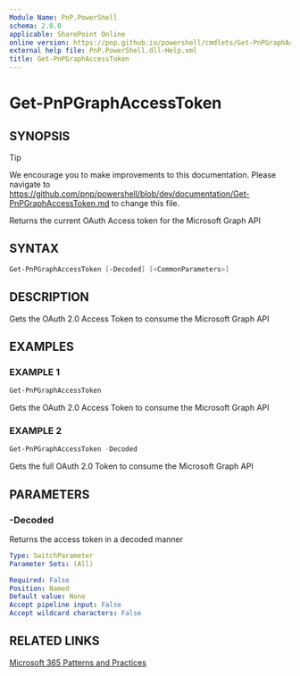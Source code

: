 ```yaml
---
Module Name: PnP.PowerShell
schema: 2.0.0
applicable: SharePoint Online
online version: https://pnp.github.io/powershell/cmdlets/Get-PnPGraphAccessToken.html
external help file: PnP.PowerShell.dll-Help.xml
title: Get-PnPGraphAccessToken
---
```

  
# Get-PnPGraphAccessToken

## SYNOPSIS

> [!TIP]
> We encourage you to make improvements to this documentation. Please navigate to https://github.com/pnp/powershell/blob/dev/documentation/Get-PnPGraphAccessToken.md to change this file.

Returns the current OAuth Access token for the Microsoft Graph API

## SYNTAX

```powershell
Get-PnPGraphAccessToken [-Decoded] [<CommonParameters>]
```

## DESCRIPTION
Gets the OAuth 2.0 Access Token to consume the Microsoft Graph API

## EXAMPLES

### EXAMPLE 1
```powershell
Get-PnPGraphAccessToken
```

Gets the OAuth 2.0 Access Token to consume the Microsoft Graph API

### EXAMPLE 2
```powershell
Get-PnPGraphAccessToken -Decoded
```

Gets the full OAuth 2.0 Token to consume the Microsoft Graph API

## PARAMETERS

### -Decoded
Returns the access token in a decoded manner

```yaml
Type: SwitchParameter
Parameter Sets: (All)

Required: False
Position: Named
Default value: None
Accept pipeline input: False
Accept wildcard characters: False
```

## RELATED LINKS

[Microsoft 365 Patterns and Practices](https://aka.ms/m365pnp)


